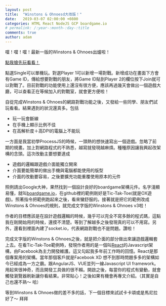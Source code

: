 ```yaml
---
layout: post
title:  "Winstons & Ohnoesd大改版！"
date:   2019-03-07 02:00:00 +0800
categories: HTML React NodeJS GCP boardgame.io
# permalink: /:year-:month-:day-:title
comments: true
author: adam
---
```

噹！噹！噹！最新一版的Winstons & Ohnoes出爐啦！

[點我搶先玩看看！][winstons-and-ohnoes-v3]

點選Single可以單機玩。對選Player 1可以新增一場對戰。新增成功在畫面下方會有Game ID，傳給想要對戰的朋友，將Game ID貼到Player 2的欄位按下Join就可以對戰了。目前對戰的功能使用上還沒有很方便，應該再過幾天會做出一個遊戲大廳，可以查看正在等候加入的對戰室，就會更方便啦！

自從完成Winstons & Ohnoes的網路對戰功能之後，又發給一些同學、朋友們試玩看看。結果遇到的狀況還真多。包括
- 玩一玩會斷線
- 在手機上顯示比例不佳
- 在高解析度＋高DPI的電腦上不能玩

一方面是我當初學ProcessJS的時候，一頭熱的想快速寫出一個遊戲。忽略了前期的規畫。加上對網路程式的不熟悉，越寫就發現越麻煩。種種原因讓我興起改架構的念頭。這次改動主要想要達成
- 遊戲的邏輯跟遊戲介面能獨立開來
- 介面要能簡單的做出手機與電腦都能使用的版型
- 介面的改動要容易，之後要擴充功能重覆使用原本的元件

照例請出Google大神，果然找到一個設計良好的boardgame架構元件。名字淺顯易懂，就叫[boardgame.io][boardgame-io]，在github裡的範例剛好是Tic-Tak-Toe(就是OX遊戲)。照著指令把範例跑起來之後，看來蠻舒服的。接著就是把它的範例改成Winstons & Ohnoes的規則，就完成文字版的Winstons & Ohnoes v3啦！

作者的目標應該是在設計遊戲邏輯的時候，幾乎可以完全不寫多餘的程式碼，這點我在剛開始用的時候，還摸不清楚。等到了解越多之後發現真的可以不用寫。另外，還看到裡面內建了socket.io，代表網路對戰也不是問題。讚啦！

完成文字版的Winstons & Ohnoes之後，就是把介面的部分做出來讓遊戲邏輯套上去。在看Tic-Tak-Toe範例時，發現作者用的是一個叫[React][react]的Javascript架構，由Facebook為主力開發維護。這又勾起我多年前工作時的回憶。React是那個專案用的架構。當年那個客戶就是Facebook XD 想不到那時問題多多的架構如今已經成為一方之霸。跟AngularJS、VUE並列一線Javascript UI framework。用起來很神奇，而且開發工具做的很不賴。開啟之後，每當你的程式有變動，就會觸發瀏覽器刷新讓你看結果。非常貼心！之後如果有機會再專文介紹。（其實是自己也還不熟～ 哈）

等到Winstons & Ohnoes做的差不多的話，下一個目標來試試卡卡頌或是馬尼拉好了～ 拜拜

[winstons-and-ohnoes-v3]: http://shincar.appspot.com/
[boardgame-io]: https://boardgame.io
[react]: https://reactjs.org/
